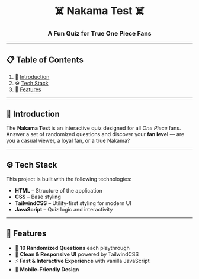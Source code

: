 <h1 align="center">☠️ Nakama Test ☠️</h1>
<h3 align="center">A Fun Quiz for True One Piece Fans</h3>

---

## 📋 Table of Contents
1. 🤖 [Introduction](#introduction)
2. ⚙️ [Tech Stack](#tech-stack)
3. 🔋 [Features](#features)

---

## 🤖 Introduction
The **Nakama Test** is an interactive quiz designed for all *One Piece* fans.  
Answer a set of randomized questions and discover your **fan level** — are you a casual viewer, a loyal fan, or a true Nakama?

---

## ⚙️ Tech Stack
This project is built with the following technologies:

- **HTML** – Structure of the application  
- **CSS** – Base styling  
- **TailwindCSS** – Utility-first styling for modern UI  
- **JavaScript** – Quiz logic and interactivity  

---

## 🔋 Features
- 🎯 **10 Randomized Questions** each playthrough  
- 🎨 **Clean & Responsive UI** powered by TailwindCSS  
- ⚡ **Fast & Interactive Experience** with vanilla JavaScript  
- 📱 **Mobile-Friendly Design**  
